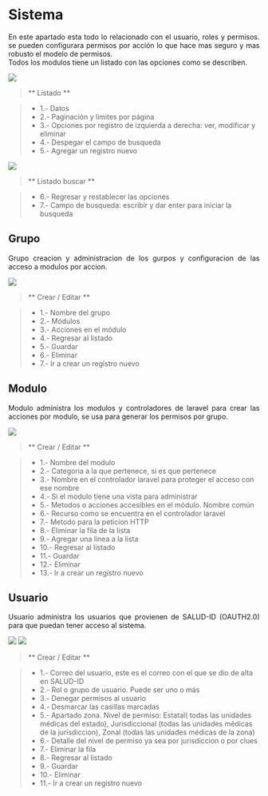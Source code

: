# Sistema


<p style="text-align: justify;">
En este apartado esta todo lo relacionado con el usuario, roles y permisos. se pueden configurara permisos por acción lo que hace mas seguro y mas robusto el modelo de permisos.
<br>
Todos los modulos tiene un listado con las opciones como se describen. 
<br>
</p>

![](images/images/sistema_lista.png)

> ** Listado **

> - 1.- Datos
> - 2.- Paginación y limites por página
> - 3.- Opciones por registro de izquierda a derecha: ver, modificar y eliminar
> - 4.- Despegar el campo de busqueda
> - 5.- Agregar un registro nuevo

![](images/images/sistema_lista_buscar.png)

> ** Listado buscar **

> - 6.- Regresar y restablecer las opciones
> - 7.- Campo de busqueda: escribir y dar enter para iniciar la busqueda

## Grupo


<p style="text-align: justify;">
Grupo creacion y administracion de los gurpos y configuracion de las acceso a modulos por accion. 
</p>

![](images/images/grupo.png)

> ** Crear / Editar **

> - 1.- Nombre del grupo
> - 2.- Módulos
> - 3.- Acciones en el módulo
> - 4.- Regresar al listado
> - 5.- Guardar 
> - 6.- Eliminar
> - 7.- Ir a crear un registro nuevo

## Modulo


<p style="text-align: justify;">
Modulo administra los modulos y controladores de laravel para crear las acciones por modulo, se usa para generar los permisos por grupo. 
</p>

![](images/images/modulo.png)

> ** Crear / Editar **

> - 1.- Nombre del modulo
> - 2.- Categoria a la que pertenece, si es que pertenece
> - 3.- Nombre en el controlador laravel para proteger el acceso con ese nombre
> - 4.- Si el modulo tiene una vista para administrar
> - 5.- Metodos o acciones accesibles en el módulo. Nombre común
> - 6.- Recurso como se encuentra en el controlador laravel 
> - 7.- Metodo para la peticion HTTP 
> - 8.- Eliminar la fila de la lista
> - 9.- Agregar una linea a la lista
> - 10.- Regresar al listado
> - 11.- Guardar 
> - 12.- Eliminar
> - 13.- Ir a crear un registro nuevo

## Usuario


<p style="text-align: justify;">
Usuario administra los usuarios que provienen de SALUD-ID (OAUTH2.0) para que puedan tener acceso al sistema. 
</p>

![](images/images/usuario1.png)
![](images/images/usuario2.png)

> ** Crear / Editar **

> - 1.- Correo del usuario, este es el correo con el que se dio de alta en SALUD-ID
> - 2.- Rol o grupo de usuario. Puede ser uno o más 
> - 3.- Denegar permisos al usuario 
> - 4.- Desmarcar las casillas marcadas
> - 5.- Apartado zona. Nivel de permiso: Estatal( todas las unidades médicas del estado), Jurisdiccional (todas las unidades médicas de la jurisdiccion), Zonal (todas las unidades médicas de la zona)
> - 6.- Detalle del nivel de permiso ya sea por jurisdiccion o por clues 
> - 7.- Eliminar la fila  
> - 8.- Regresar al listado
> - 9.- Guardar 
> - 10.- Eliminar
> - 11.- Ir a crear un registro nuevo